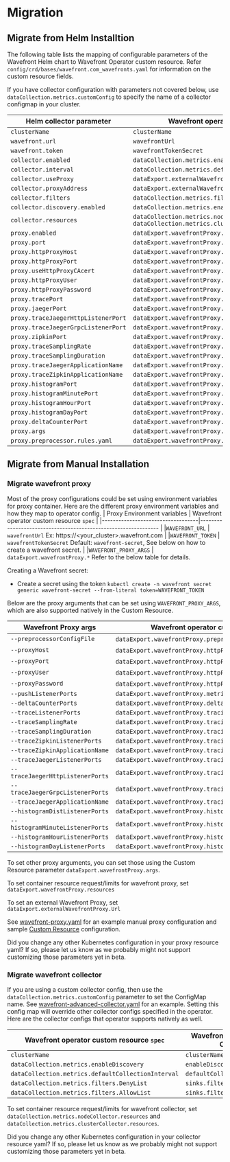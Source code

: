# Migration

## Migrate from Helm Installtion

The following table lists the mapping of configurable parameters of the Wavefront Helm chart to Wavefront Operator custom resource.
Refer `config/crd/bases/wavefront.com_wavefronts.yaml` for information on the custom resource fields.

If you have collector configuration with parameters not covered below,
use `dataCollection.metrics.customConfig` to specify the name of a collector configmap in your cluster.

| Helm collector parameter            | Wavefront operator custom resource`spec`.                                               |
|-------------------------------------|------------------------------------------------------------------------------------------------------|
| `clusterName`                       | `clusterName`                                                                                        |
| `wavefront.url`	                  | `wavefrontUrl`                                                                                       |
| `wavefront.token`	                  | `wavefrontTokenSecret`                                                                               |
| `collector.enabled`	              | `dataCollection.metrics.enable`                                                                      |
| `collector.interval`	              | `dataCollection.metrics.defaultCollectionInterval`                                                   |
| `collector.useProxy`	              | `dataExport.externalWavefrontProxy`                                                                  |
| `collector.proxyAddress`	          | `dataExport.externalWavefrontProxy.Url`                                                              |
| `collector.filters`	              | `dataCollection.metrics.filters`                                                                     |
| `collector.discovery.enabled`	      | `dataCollection.metrics.enableDiscovery`                                                             |
| `collector.resources`	              | `dataCollection.metrics.nodeCollector.resources` `dataCollection.metrics.clusterCollector.resources` |
| `proxy.enabled`	                  | `dataExport.wavefrontProxy.enable`                                                                   |
| `proxy.port`	                      | `dataExport.wavefrontProxy.metricPort`                                                               |
| `proxy.httpProxyHost`	              | `dataExport.wavefrontProxy.httpProxy.secret`                                                         |
| `proxy.httpProxyPort`	              | `dataExport.wavefrontProxy.httpProxy.secret`                                                         |
| `proxy.useHttpProxyCAcert`	      | `dataExport.wavefrontProxy.httpProxy.secret`                                                         |
| `proxy.httpProxyUser`	              | `dataExport.wavefrontProxy.httpProxy.secret`                                                         |
| `proxy.httpProxyPassword`	          | `dataExport.wavefrontProxy.httpProxy.secret`                                                         |
| `proxy.tracePort`	                  | `dataExport.wavefrontProxy.tracing.wavefront.port`                                                   |
| `proxy.jaegerPort`	              | `dataExport.wavefrontProxy.tracing.jaeger.port`                                                      |
| `proxy.traceJaegerHttpListenerPort` | `dataExport.wavefrontProxy.tracing.jaeger.httpPort`                                                  |
| `proxy.traceJaegerGrpcListenerPort` | `dataExport.wavefrontProxy.tracing.jaeger.grpcPort`                                                  |
| `proxy.zipkinPort`	              | `dataExport.wavefrontProxy.tracing.zipkin.port`                                                      |
| `proxy.traceSamplingRate`	          | `dataExport.wavefrontProxy.tracing.wavefront.samplingRate`                                           |
| `proxy.traceSamplingDuration`	      | `dataExport.wavefrontProxy.tracing.wavefront.samplingDuration`                                       |
| `proxy.traceJaegerApplicationName`  | `dataExport.wavefrontProxy.tracing.jaeger.applicationName`                                           |
| `proxy.traceZipkinApplicationName`  | `dataExport.wavefrontProxy.tracing.zipkin.applicationName`                                           |
| `proxy.histogramPort`	              | `dataExport.wavefrontProxy.histogram.port`                                                           |
| `proxy.histogramMinutePort`	      | `dataExport.wavefrontProxy.histogram.minutePort`                                                     |
| `proxy.histogramHourPort`	          | `dataExport.wavefrontProxy.histogram.hourPort`                                                       |
| `proxy.histogramDayPort`	          | `dataExport.wavefrontProxy.histogram.dayPort`                                                        |
| `proxy.deltaCounterPort`	          | `dataExport.wavefrontProxy.deltaCounterPort`                                                         |
| `proxy.args`	                      | `dataExport.wavefrontProxy.args`                                                                     |
| `proxy.preprocessor.rules.yaml`	  | `dataExport.wavefrontProxy.preprocessor`                                                             |

## Migrate from Manual Installation 

### Migrate wavefront proxy

Most of the proxy configurations could be set using environment variables for proxy container.
Here are the different proxy environment variables and how they map to operator config.
| Proxy Environment variables       | Wavefront operator custom resource `spec`                      |
|-----------------------------------|--------------------------------------------------------------- |
|`WAVEFRONT_URL`                    | `wavefrontUrl` Ex: https://<your_cluster>.wavefront.com             |
|`WAVEFRONT_TOKEN`                  | `wavefrontTokenSecret` Default: `wavefront-secret`, See below on how to create a wavefront secret.             |
|`WAVEFRONT_PROXY_ARGS`             | `dataExport.wavefrontProxy.*` Refer to the below table for details.

Creating a Wavefront secret:
  - Create a secret using the token `kubectl create -n wavefront secret generic wavefront-secret --from-literal token=WAVEFRONT_TOKEN` 

Below are the proxy arguments that can be set using `WAVEFRONT_PROXY_ARGS`, which are also supported natively in the Custom Resource. 

| Wavefront Proxy args              | Wavefront operator custom resource `spec`                      |
|-----------------------------------|--------------------------------------------------------------- |
|`--preprocessorConfigFile`         | `dataExport.wavefrontProxy.preprocessor` ConfigMap             |
|`--proxyHost`                      | `dataExport.wavefrontProxy.httpProxy.secret` Secret            |
|`--proxyPort`                      | `dataExport.wavefrontProxy.httpProxy.secret` Secret            |
|`--proxyUser`                      | `dataExport.wavefrontProxy.httpProxy.secret` Secret            |
|`--proxyPassword`                  | `dataExport.wavefrontProxy.httpProxy.secret` Secret            |
|`--pushListenerPorts`              | `dataExport.wavefrontProxy.metricPort`                         |
|`--deltaCounterPorts`              | `dataExport.wavefrontProxy.deltaCounterPort`                   |
|`--traceListenerPorts`             | `dataExport.wavefrontProxy.tracing.wavefront.port`             |
|`--traceSamplingRate`              | `dataExport.wavefrontProxy.tracing.wavefront.samplingRate`     |
|`--traceSamplingDuration`          | `dataExport.wavefrontProxy.tracing.wavefront.samplingDuration` |
|`--traceZipkinListenerPorts`       | `dataExport.wavefrontProxy.tracing.zipkin.port`                |
|`--traceZipkinApplicationName`     | `dataExport.wavefrontProxy.tracing.zipkin.applicationName`     |
|`--traceJaegerListenerPorts`       | `dataExport.wavefrontProxy.tracing.jaeger.port`                |
|`--traceJaegerHttpListenerPorts`   | `dataExport.wavefrontProxy.tracing.jaeger.httpPort`            |
|`--traceJaegerGrpcListenerPorts`   | `dataExport.wavefrontProxy.tracing.jaeger.grpcPort`            |
|`--traceJaegerApplicationName`     | `dataExport.wavefrontProxy.tracing.jaeger.applicationName`     |
|`--histogramDistListenerPorts`     | `dataExport.wavefrontProxy.histogram.port`                     |
|`--histogramMinuteListenerPorts`   | `dataExport.wavefrontProxy.histogram.minutePort`               |
|`--histogramHourListenerPorts`     | `dataExport.wavefrontProxy.histogram.hourPort`                 |
|`--histogramDayListenerPorts`      | `dataExport.wavefrontProxy.histogram.dayPort`                  |

To set other proxy arguments, you can set those using the Custom Resource parameter `dataExport.wavefrontProxy.args`.

To set container resource request/limits for wavefront proxy, set `dataExport.wavefrontProxy.resources`

To set an external Wavefront Proxy, set `dataExport.externalWavefrontProxy.Url`

See [wavefront-proxy.yaml](hack/migration/wavefront-proxy.yaml) for an example manual proxy configuration and 
sample [Custom Resource](deploy/kubernetes/samples/wavefront-advanced-proxy.yaml) configuration.

Did you change any other Kubernetes configuration in your proxy resource yaml? If so, please let us know as we probably might not support customizing those parameters yet in beta.


### Migrate wavefront collector

If you are using a custom collector config, then use the `dataCollection.metrics.customConfig` parameter to set the ConfigMap name. See [wavefront-advanced-collector.yaml](deploy/kubernetes/samples/wavefront-advanced-collector.yaml) for an example.
Setting this config map will override other collector configs specified in the operator. Here are the collector configs that operator supports natively as well.

| Wavefront operator custom resource `spec`          | Wavefront Collector custom ConfigMap    |
|----------------------------------------------------|-----------------------------------------|
|`clusterName`                                       | `clusterName`                           |
|`dataCollection.metrics.enableDiscovery`            | `enableDiscovery`                       |
|`dataCollection.metrics.defaultCollectionInterval`  | `defaultCollectionInterval`             |
|`dataCollection.metrics.filters.DenyList`           | `sinks.filters.metricDenyList`          |
|`dataCollection.metrics.filters.AllowList`          | `sinks.filters.metric.AllowList`        |

To set container resource request/limits for wavefront collector, set `dataCollection.metrics.nodeCollector.resources` and `dataCollection.metrics.clusterCollector.resources`.

Did you change any other Kubernetes configuration in your collector resource yaml? If so, please let us know as we probably might not support customizing those parameters yet in beta.


